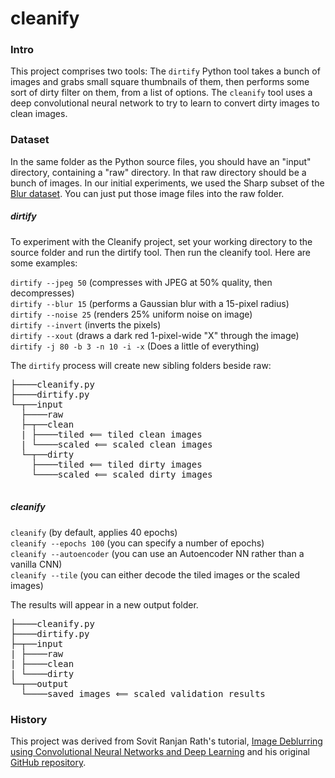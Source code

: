 # cleanify

### Intro
This project comprises two tools: The `dirtify` Python tool takes a bunch of images and grabs small square thumbnails of them, then performs some sort of dirty filter on them, from a list of options. The `cleanify` tool uses a deep convolutional neural network to try to learn to convert dirty images to clean images.
### Dataset
In the same folder as the Python source files, you should have an "input" directory, containing a "raw" directory. In that raw directory should be a bunch of images.
In our initial experiments, we used the Sharp subset of the [Blur dataset](https://www.kaggle.com/kwentar/blur-dataset "Blur dataset"). You can just put those image files into the raw folder.

##### dirtify
To experiment with the Cleanify project, set your working directory to the source folder and run the dirtify tool. Then run the cleanify tool. Here are some examples:

`dirtify --jpeg 50` (compresses with JPEG at 50% quality, then decompresses)</br>
`dirtify --blur 15` (performs a Gaussian blur with a 15-pixel radius)</br>
`dirtify --noise 25` (renders 25% uniform noise on image)</br>
`dirtify --invert` (inverts the pixels)</br>
`dirtify --xout` (draws a dark red 1-pixel-wide "X" through the image)</br>
`dirtify -j 80 -b 3 -n 10 -i -x` (Does a little of everything)</br>

The `dirtify` process will create new sibling folders beside raw:

<pre>
├────cleanify.py
├────dirtify.py
└─┬──input
  ├────raw
  ├─┬──clean
  | ├────tiled ⟸ tiled clean images
  | └────scaled ⟸ scaled clean images
  └─┬──dirty
    ├────tiled ⟸ tiled dirty images
    └────scaled ⟸ scaled dirty images
    </pre>

##### cleanify
`cleanify` (by default, applies 40 epochs)</br>
`cleanify --epochs 100` (you can specify a number of epochs)</br>
`cleanify --autoencoder` (you can use an Autoencoder NN rather than a vanilla CNN)</br>
`cleanify --tile` (you can either decode the tiled images or the scaled images)</br>

The results will appear in a new output folder.
<pre>
├────cleanify.py
├────dirtify.py
├─┬──input
| ├────raw
| ├────clean
| └────dirty
└─┬──output
  └────saved_images ⟸ scaled validation results
</pre>

### History
This project was derived from Sovit Ranjan Rath's tutorial, [Image Deblurring using Convolutional Neural Networks and Deep Learning](https://debuggercafe.com/image-deblurring-using-convolutional-neural-networks-and-deep-learning "Tutorial") and his original [GitHub repository](https://github.com/sovit-123/image-deblurring-using-deep-learning "Repo").
